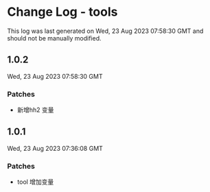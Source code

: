 # Change Log - tools

This log was last generated on Wed, 23 Aug 2023 07:58:30 GMT and should not be manually modified.

## 1.0.2
Wed, 23 Aug 2023 07:58:30 GMT

### Patches

- 新增hh2 变量

## 1.0.1
Wed, 23 Aug 2023 07:36:08 GMT

### Patches

- tool 增加变量


